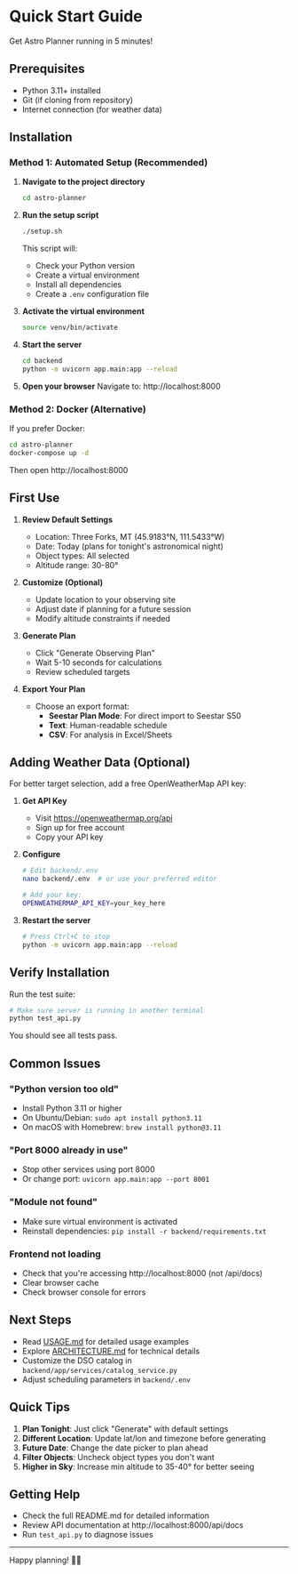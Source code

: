 # Quick Start Guide

Get Astro Planner running in 5 minutes!

## Prerequisites

- Python 3.11+ installed
- Git (if cloning from repository)
- Internet connection (for weather data)

## Installation

### Method 1: Automated Setup (Recommended)

1. **Navigate to the project directory**
   ```bash
   cd astro-planner
   ```

2. **Run the setup script**
   ```bash
   ./setup.sh
   ```

   This script will:
   - Check your Python version
   - Create a virtual environment
   - Install all dependencies
   - Create a `.env` configuration file

3. **Activate the virtual environment**
   ```bash
   source venv/bin/activate
   ```

4. **Start the server**
   ```bash
   cd backend
   python -m uvicorn app.main:app --reload
   ```

5. **Open your browser**
   Navigate to: http://localhost:8000

### Method 2: Docker (Alternative)

If you prefer Docker:

```bash
cd astro-planner
docker-compose up -d
```

Then open http://localhost:8000

## First Use

1. **Review Default Settings**
   - Location: Three Forks, MT (45.9183°N, 111.5433°W)
   - Date: Today (plans for tonight's astronomical night)
   - Object types: All selected
   - Altitude range: 30-80°

2. **Customize (Optional)**
   - Update location to your observing site
   - Adjust date if planning for a future session
   - Modify altitude constraints if needed

3. **Generate Plan**
   - Click "Generate Observing Plan"
   - Wait 5-10 seconds for calculations
   - Review scheduled targets

4. **Export Your Plan**
   - Choose an export format:
     - **Seestar Plan Mode**: For direct import to Seestar S50
     - **Text**: Human-readable schedule
     - **CSV**: For analysis in Excel/Sheets

## Adding Weather Data (Optional)

For better target selection, add a free OpenWeatherMap API key:

1. **Get API Key**
   - Visit https://openweathermap.org/api
   - Sign up for free account
   - Copy your API key

2. **Configure**
   ```bash
   # Edit backend/.env
   nano backend/.env  # or use your preferred editor

   # Add your key:
   OPENWEATHERMAP_API_KEY=your_key_here
   ```

3. **Restart the server**
   ```bash
   # Press Ctrl+C to stop
   python -m uvicorn app.main:app --reload
   ```

## Verify Installation

Run the test suite:

```bash
# Make sure server is running in another terminal
python test_api.py
```

You should see all tests pass.

## Common Issues

### "Python version too old"
- Install Python 3.11 or higher
- On Ubuntu/Debian: `sudo apt install python3.11`
- On macOS with Homebrew: `brew install python@3.11`

### "Port 8000 already in use"
- Stop other services using port 8000
- Or change port: `uvicorn app.main:app --port 8001`

### "Module not found"
- Make sure virtual environment is activated
- Reinstall dependencies: `pip install -r backend/requirements.txt`

### Frontend not loading
- Check that you're accessing http://localhost:8000 (not /api/docs)
- Clear browser cache
- Check browser console for errors

## Next Steps

- Read [USAGE.md](USAGE.md) for detailed usage examples
- Explore [ARCHITECTURE.md](ARCHITECTURE.md) for technical details
- Customize the DSO catalog in `backend/app/services/catalog_service.py`
- Adjust scheduling parameters in `backend/.env`

## Quick Tips

1. **Plan Tonight**: Just click "Generate" with default settings
2. **Different Location**: Update lat/lon and timezone before generating
3. **Future Date**: Change the date picker to plan ahead
4. **Filter Objects**: Uncheck object types you don't want
5. **Higher in Sky**: Increase min altitude to 35-40° for better seeing

## Getting Help

- Check the full README.md for detailed information
- Review API documentation at http://localhost:8000/api/docs
- Run `test_api.py` to diagnose issues

---

Happy planning! 🔭✨
